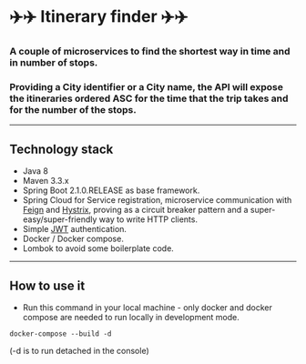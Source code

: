 ✈️✈️ Itinerary finder ✈️✈️
======================================================================================
### A couple of microservices to find the shortest way in time and in number of stops.

### Providing a City identifier or a City name, the API will expose the itineraries ordered ASC for the time that the trip takes and for the number of the stops.

------------------------------------------------------------------------------------

## Technology stack
* Java 8
* Maven 3.3.x
* Spring Boot 2.1.0.RELEASE as base framework.
* Spring Cloud for Service registration, microservice communication with [Feign](https://github.com/OpenFeign/feign) and [Hystrix](https://github.com/Netflix/Hystrix), proving as a circuit breaker pattern and a super-easy/super-friendly way to write HTTP clients.
* Simple [JWT](https://jwt.io) authentication.
* Docker / Docker compose.
* Lombok to avoid some boilerplate code.

------------------------------------------------------------------------------------


## How to use it
- Run this command in your local machine - only docker and docker compose are needed to run locally in development mode.

`docker-compose --build -d` 


(-d is to run detached in the console)
